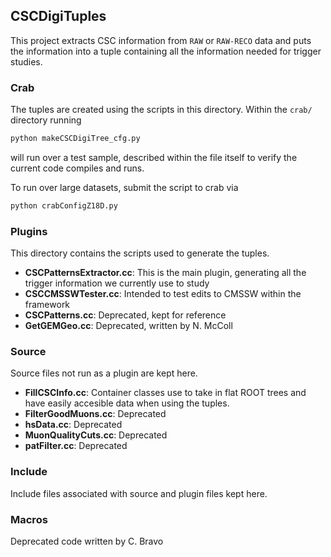 ## CSCDigiTuples

This project extracts CSC information from `RAW` or `RAW-RECO` data and puts the information into a tuple containing all the information needed for trigger studies.

### Crab

The tuples are created using the scripts in this directory. Within the `crab/` directory running 

```bash
python makeCSCDigiTree_cfg.py
```

will run over a test sample, described within the file itself to verify the current code compiles and runs.

To run over large datasets, submit the script to crab via

```bash
python crabConfigZ18D.py
```

### Plugins

This directory contains the scripts used to generate the tuples. 

  * **CSCPatternsExtractor.cc**: This is the main plugin, generating all the trigger information we currently use to study
  * **CSCCMSSWTester.cc**: Intended to test edits to CMSSW within the framework
  * **CSCPatterns.cc**: Deprecated, kept for reference
  * **GetGEMGeo.cc**: Deprecated, written by N. McColl

### Source

Source files not run as a plugin are kept here.

  * **FillCSCInfo.cc**: Container classes use to take in flat ROOT trees and have easily accesible data when using the tuples.
  * **FilterGoodMuons.cc**: Deprecated
  * **hsData.cc**: Deprecated
  * **MuonQualityCuts.cc**: Deprecated
  * **patFilter.cc**: Deprecated

### Include

Include files associated with source and plugin files kept here.

### Macros

Deprecated code written by C. Bravo
